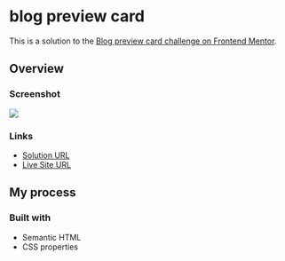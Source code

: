 # blog preview card

This is a solution to the [Blog preview card challenge on Frontend Mentor](https://www.frontendmentor.io/challenges/blog-preview-card-ckPaj01IcS).

## Overview

### Screenshot

![](https://i.postimg.cc/mZzt0LTL/image.png)

### Links

- [Solution URL](https://www.frontendmentor.io/solutions/blog-preview-card-gaBEMjF-sb)
- [Live Site URL](https://ei7mo.github.io/blog-preview-card/)

## My process

### Built with

- Semantic HTML
- CSS properties
